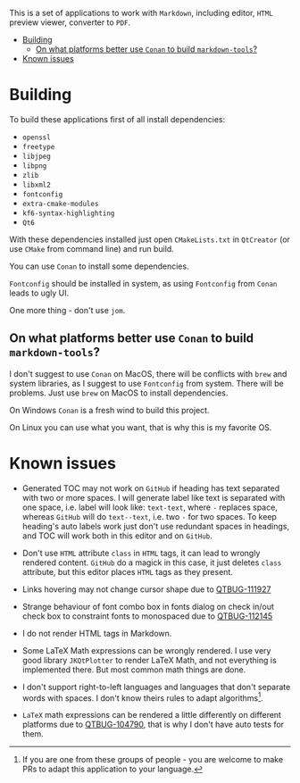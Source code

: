 This is a set of applications to work with `Markdown`, including editor, `HTML`
preview viewer, converter to `PDF`.

* [Building](#building)
  * [On what platforms better use `Conan` to build `markdown-tools`?](#on-what-platforms-better-use-conan-to-build-markdown-tools)
* [Known issues](#known-issues)

# Building

To build these applications first of all install dependencies:

 * `openssl`
 * `freetype`
 * `libjpeg`
 * `libpng`
 * `zlib`
 * `libxml2`
 * `fontconfig`
 * `extra-cmake-modules`
 * `kf6-syntax-highlighting`
 * `Qt6`

With these dependencies installed just open `CMakeLists.txt` in `QtCreator`
(or use `CMake` from command line) and run build.

You can use `Conan` to install some dependencies.

`Fontconfig` should be installed in system, as using `Fontconfig` from `Conan` leads to ugly UI.

One more thing - don't use `jom`.

## On what platforms better use `Conan` to build `markdown-tools`?

I don't suggest to use `Conan` on MacOS, there will be conflicts with `brew` and system libraries,
as I suggest to use `Fontconfig` from system. There will be problems. Just use `brew` on MacOS to
install dependencies.

On Windows `Conan` is a fresh wind to build this project.

On Linux you can use what you want, that is why this is my favorite OS.

# Known issues

* Generated TOC may not work on `GitHub` if heading has text separated with two or more spaces.
I will generate label like text is separated with one space, i.e. label will look like: `text-text`,
where `-` replaces space, whereas `GitHub` will do `text--text`, i.e. two `-` for two spaces.
To keep heading's auto labels work just don't use redundant spaces in headings, and TOC will
work both in this editor and on `GitHub`.

* Don't use `HTML` attribute `class` in `HTML` tags, it can lead to wrongly rendered content.
`GitHub` do a magick in this case, it just deletes `class` attribute, but this editor places
`HTML` tags as they present.

* Links hovering may not change cursor shape due to [QTBUG-111927](https://bugreports.qt.io/browse/QTBUG-111927)

* Strange behaviour of font combo box in fonts dialog on check in/out check box to constraint
fonts to monospaced due to [QTBUG-112145](https://bugreports.qt.io/browse/QTBUG-112145)

* I do not render HTML tags in Markdown.

* Some LaTeX Math expressions can be wrongly rendered. I use very good
library `JKQtPlotter` to render LaTeX Math, and not everything is
implemented there. But most common math things are done.

* I don't support right-to-left languages and languages that don't separate words
with spaces. I don't know theirs rules to adapt algorithms[^1].

* `LaTeX` math expressions can be rendered a little differently on different platforms
due to [QTBUG-104790](https://bugreports.qt.io/browse/QTBUG-104790), that is why I don't
have auto tests for them.
 
[^1]: If you are one from these groups of people - you are welcome to make PRs to adapt
 this application to your language.